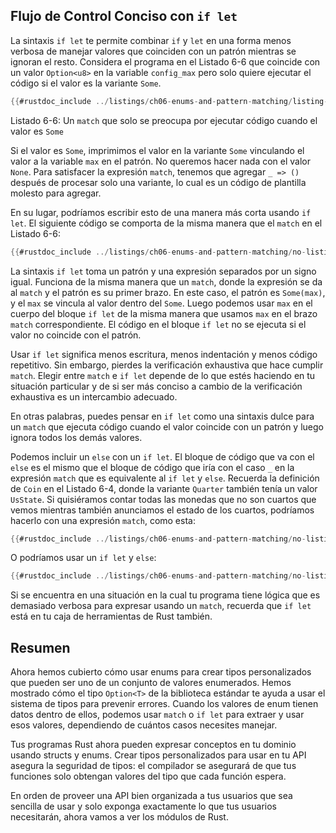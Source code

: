 ## Flujo de Control Conciso con `if let`

La sintaxis `if let` te permite combinar `if` y `let` en una forma menos
verbosa de manejar valores que coinciden con un patrón mientras se ignoran el
resto. Considera el programa en el Listado 6-6 que coincide con un valor
`Option<u8>` en la variable `config_max` pero solo quiere ejecutar el código si
el valor es la variante `Some`.

```rust
{{#rustdoc_include ../listings/ch06-enums-and-pattern-matching/listing-06-06/src/main.rs:here}}
```

<span class="caption">Listado 6-6: Un `match` que solo se preocupa por ejecutar
código cuando el valor es `Some`</span>

Si el valor es `Some`, imprimimos el valor en la variante `Some` vinculando el
valor a la variable `max` en el patrón. No queremos hacer nada con el valor
`None`. Para satisfacer la expresión `match`, tenemos que agregar `_ => ()`
después de procesar solo una variante, lo cual es un código de plantilla
molesto para agregar.

En su lugar, podríamos escribir esto de una manera más corta usando `if let`.
El siguiente código se comporta de la misma manera que el `match` en el Listado
6-6:

```rust
{{#rustdoc_include ../listings/ch06-enums-and-pattern-matching/no-listing-12-if-let/src/main.rs:here}}
```

La sintaxis `if let` toma un patrón y una expresión separados por un signo
igual. Funciona de la misma manera que un `match`, donde la expresión se da al
`match` y el patrón es su primer brazo. En este caso, el patrón es `Some(max)`,
y el `max` se vincula al valor dentro del `Some`. Luego podemos usar `max` en
el cuerpo del bloque `if let` de la misma manera que usamos `max` en el brazo
`match` correspondiente. El código en el bloque `if let` no se ejecuta si el
valor no coincide con el patrón.

Usar `if let` significa menos escritura, menos indentación y menos código repetitivo. Sin embargo, pierdes la verificación exhaustiva que hace cumplir
`match`. Elegir entre `match` e `if let` depende de lo que estés haciendo en tu
situación particular y de si ser más conciso a cambio de la verificación exhaustiva es un intercambio adecuado.

En otras palabras, puedes pensar en `if let` como una sintaxis dulce para un
`match` que ejecuta código cuando el valor coincide con un patrón y luego
ignora todos los demás valores.

Podemos incluir un `else` con un `if let`. El bloque de código que va con el
`else` es el mismo que el bloque de código que iría con el caso `_` en la
expresión `match` que es equivalente al `if let` y `else`. Recuerda la
definición de `Coin` en el Listado 6-4, donde la variante `Quarter` también
tenía un valor `UsState`. Si quisiéramos contar todas las monedas que no son
cuartos que vemos mientras también anunciamos el estado de los cuartos, podríamos
hacerlo con una expresión `match`, como esta:

```rust
{{#rustdoc_include ../listings/ch06-enums-and-pattern-matching/no-listing-13-count-and-announce-match/src/main.rs:here}}
```

O podríamos usar un `if let` y `else`:

```rust
{{#rustdoc_include ../listings/ch06-enums-and-pattern-matching/no-listing-14-count-and-announce-if-let-else/src/main.rs:here}}
```

Si se encuentra en una situación en la cual tu programa tiene lógica que es
demasiado verbosa para expresar usando un `match`, recuerda que `if let` está
en tu caja de herramientas de Rust también.

## Resumen

Ahora hemos cubierto cómo usar enums para crear tipos personalizados que pueden
ser uno de un conjunto de valores enumerados. Hemos mostrado cómo el tipo
`Option<T>` de la biblioteca estándar te ayuda a usar el sistema de tipos para
prevenir errores. Cuando los valores de enum tienen datos dentro de ellos,
podemos usar `match` o `if let` para extraer y usar esos valores, dependiendo de
cuántos casos necesites manejar.

Tus programas Rust ahora pueden expresar conceptos en tu dominio usando
structs y enums. Crear tipos personalizados para usar en tu API
asegura la seguridad de tipos: el compilador se asegurará de que tus funciones
solo obtengan valores del tipo que cada función espera.

En orden de proveer una API bien organizada a tus usuarios que sea
sencilla de usar y solo exponga exactamente lo que tus usuarios necesitarán,
ahora vamos a ver los módulos de Rust.
